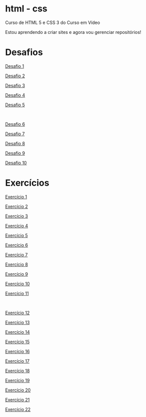 # html - css

 Curso de HTML 5 e CSS 3 do Curso em Vídeo

 Estou aprendendo a criar sites e agora vou gerenciar repositórios!

<h1>Desafios</h1>

<a href="https://bryandevbr.github.io/desafios/d001/index.html">Desafio 1</a>

<a href="https://bryandevbr.github.io/desafios/d002/index.html">Desafio 2</a>

<a href="https://bryandevbr.github.io/desafios/d003/index.html">Desafio 3</a>

<a href="https://bryandevbr.github.io/desafios/d004/index.html">Desafio 4</a>

<a href="https://bryandevbr.github.io/desafios/d005/index.html">Desafio 5</a> 

<br>

<a href="https://bryandevbr.github.io/desafios/d006/index.html">Desafio 6</a>

<a href="https://bryandevbr.github.io/desafios/d007/index.html">Desafio 7</a>

<a href="https://bryandevbr.github.io/desafios/d008/index.html">Desafio 8</a>

<a href="https://bryandevbr.github.io/desafios/d009/index.html">Desafio 9</a>

<a href="https://bryandevbr.github.io/desafios/d010/index.html">Desafio 10</a>

<h1>Exercícios</h1>

<a href="https://bryandevbr.github.io/exercicios/ex001/index.html">Exercício 1</a>

<a href="https://bryandevbr.github.io/exercicios/ex002/index.html">Exercício 2</a>

<a href="https://bryandevbr.github.io/exercicios/ex003/index.html">Exercício 3</a>

<a href="https://bryandevbr.github.io/exercicios/ex004/index.html">Exercício 4</a>

<a href="https://bryandevbr.github.io/exercicios/ex005/index.html">Exercício 5</a>

<a href="https://bryandevbr.github.io/exercicios/ex006/index.html">Exercício 6</a>

<a href="https://bryandevbr.github.io/exercicios/ex007/index.html">Exercício 7</a>

<a href="https://bryandevbr.github.io/exercicios/ex008/index.html">Exercício 8</a>

<a href="https://bryandevbr.github.io/exercicios/ex009/index.html">Exercício 9</a>

<a href="https://bryandevbr.github.io/exercicios/ex010/index.html">Exercício 10</a>

<a href="https://bryandevbr.github.io/exercicios/ex011/index.html">Exercício 11</a>

<br>

<a href="https://bryandevbr.github.io/exercicios/ex012/index.html">Exercício 12</a>

<a href="https://bryandevbr.github.io/exercicios/ex013/index.html">Exercício 13</a>

<a href="https://bryandevbr.github.io/exercicios/ex014/index.html">Exercício 14</a>

<a href="https://bryandevbr.github.io/exercicios/ex015/index.html">Exercício 15</a>

<a href="https://bryandevbr.github.io/exercicios/ex016/index.html">Exercício 16</a>

<a href="https://bryandevbr.github.io/exercicios/ex017/index.html">Exercício 17</a>

<a href="https://bryandevbr.github.io/exercicios/ex018/index.html">Exercício 18</a>

<a href="https://bryandevbr.github.io/exercicios/ex019/index.html">Exercício 19</a>

<a href="https://bryandevbr.github.io/exercicios/ex020/index.html">Exercício 20</a>

<a href="https://bryandevbr.github.io/exercicios/ex021/index.html">Exercício 21</a>

<a href="https://bryandevbr.github.io/exercicios/ex022/index.html">Exercício 22</a>
 